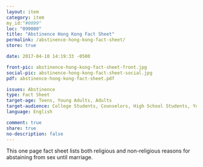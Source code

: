 ```yaml
---
layout: item
category: item
my_id:"#0099"
loc: "099000"
title: "Abstinence Hong Kong Fact Sheet"
permalink: /abstinence-hong-kong-fact-sheet/
store: true

date: 2017-04-10 14:19:33 -0500

front-pic: abstinence-hong-kong-fact-sheet-front.jpg
social-pic: abstinence-hong-kong-fact-sheet-social.jpg
pdf: abstinence-hong-kong-fact-sheet.pdf

issues: Abstinence
type: Fact Sheet
target-age: Teens, Young Adults, Adults
target-audience: College Students, Counselors, High School Students, Youth Group
language: English

comment: true
share: true
no-description: false
---
```

This one page fact sheet lists both religious and non-religious reasons for abstaining from sex until marriage.